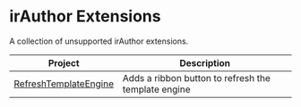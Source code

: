 # irAuthor Extensions
A collection of unsupported irAuthor extensions.

|Project|Description|
|---|---|
|[RefreshTemplateEngine](tree/master/RefreshTemplateEngine)|Adds a ribbon button to refresh the template engine

